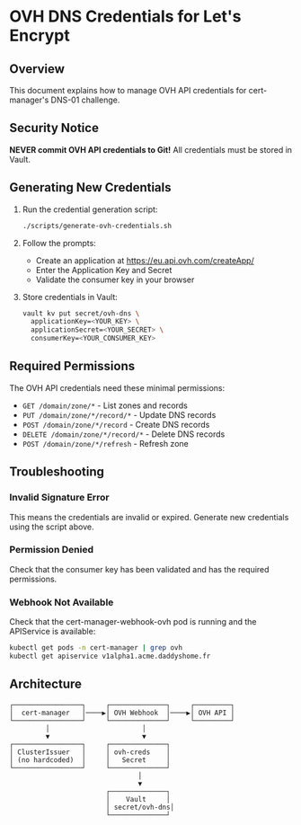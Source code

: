 # OVH DNS Credentials for Let's Encrypt

## Overview
This document explains how to manage OVH API credentials for cert-manager's DNS-01 challenge.

## Security Notice
**NEVER commit OVH API credentials to Git!** All credentials must be stored in Vault.

## Generating New Credentials

1. Run the credential generation script:
   ```bash
   ./scripts/generate-ovh-credentials.sh
   ```

2. Follow the prompts:
   - Create an application at https://eu.api.ovh.com/createApp/
   - Enter the Application Key and Secret
   - Validate the consumer key in your browser

3. Store credentials in Vault:
   ```bash
   vault kv put secret/ovh-dns \
     applicationKey=<YOUR_KEY> \
     applicationSecret=<YOUR_SECRET> \
     consumerKey=<YOUR_CONSUMER_KEY>
   ```

## Required Permissions
The OVH API credentials need these minimal permissions:
- `GET /domain/zone/*` - List zones and records
- `PUT /domain/zone/*/record/*` - Update DNS records
- `POST /domain/zone/*/record` - Create DNS records
- `DELETE /domain/zone/*/record/*` - Delete DNS records
- `POST /domain/zone/*/refresh` - Refresh zone

## Troubleshooting

### Invalid Signature Error
This means the credentials are invalid or expired. Generate new credentials using the script above.

### Permission Denied
Check that the consumer key has been validated and has the required permissions.

### Webhook Not Available
Check that the cert-manager-webhook-ovh pod is running and the APIService is available:
```bash
kubectl get pods -n cert-manager | grep ovh
kubectl get apiservice v1alpha1.acme.daddyshome.fr
```

## Architecture
```
┌─────────────────┐     ┌──────────────┐     ┌─────────┐
│  cert-manager   │────▶│ OVH Webhook  │────▶│ OVH API │
└─────────────────┘     └──────────────┘     └─────────┘
         │                       │
         ▼                       ▼
┌─────────────────┐     ┌──────────────┐
│ ClusterIssuer   │     │ ovh-creds    │
│ (no hardcoded)  │     │   Secret     │
└─────────────────┘     └──────────────┘
                                │
                                ▼
                        ┌──────────────┐
                        │    Vault     │
                        │ secret/ovh-dns│
                        └──────────────┘
```
